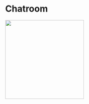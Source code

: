    # Chatroom 
   
   <img src="https://github.com/HeXavi8/Bugu-Sport/blob/main/images/demo_chatroom.jpeg" width = "250"/>